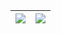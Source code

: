 |![](https://github-readme-stats.vercel.app/api?username=Silent369&show_icons=true&include_all_commits=true&theme=city_lights&hide_title=true&hide_border=true)|![](https://github-readme-stats.vercel.app/api/top-langs/?username=Silent369&layout=compact&theme=city_lights&hide_border=true)|
| ------------- | ------------- |

